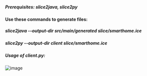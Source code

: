 ##### Prerequisites: slice2java, slice2py


#### Use these commands to generate files:
##### slice2java --output-dir src/main/generated slice/smarthome.ice
##### slice2py --output-dir client slice/smarthome.ice

##### Usage of client.py:
![image](https://user-images.githubusercontent.com/37248877/80373863-00e98f80-8896-11ea-8ea6-efce08445929.png)
